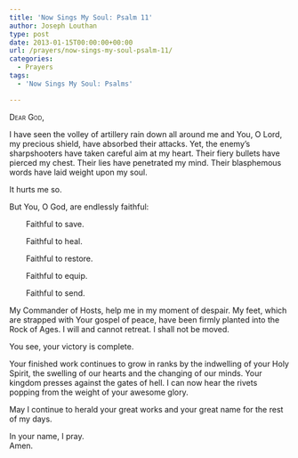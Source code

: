 ```yaml
---
title: 'Now Sings My Soul: Psalm 11'
author: Joseph Louthan
type: post
date: 2013-01-15T00:00:00+00:00
url: /prayers/now-sings-my-soul-psalm-11/
categories:
  - Prayers
tags:
  - 'Now Sings My Soul: Psalms'

---
```

<div style="font-variant: small-caps;">
  Dear God,
</div>

I have seen the volley of artillery rain down all around me and You, O Lord, my precious shield, have absorbed their attacks. Yet, the enemy’s sharpshooters have taken careful aim at my heart. Their fiery bullets have pierced my chest. Their lies have penetrated my mind. Their blasphemous words have laid weight upon my soul.

It hurts me so.

But You, O God, are endlessly faithful:
<p style="padding-left: 30px;">
  Faithful to save.  
</p>
<p style="padding-left: 30px;">
  Faithful to heal.  
</p>
<p style="padding-left: 30px;">
  Faithful to restore.  
</p>
<p style="padding-left: 30px;">
  Faithful to equip.  
</p>
<p style="padding-left: 30px;">
  Faithful to send.  
</p>

My Commander of Hosts, help me in my moment of despair. My feet, which are strapped with Your gospel of peace, have been firmly planted into the Rock of Ages. I will and cannot retreat. I shall not be moved.

You see, your victory is complete.

Your finished work continues to grow in ranks by the indwelling of your Holy Spirit, the swelling of our hearts and the changing of our minds. Your kingdom presses against the gates of hell. I can now hear the rivets popping from the weight of your awesome glory.

May I continue to herald your great works and your great name for the rest of my days.

In your name, I pray.  
Amen.

